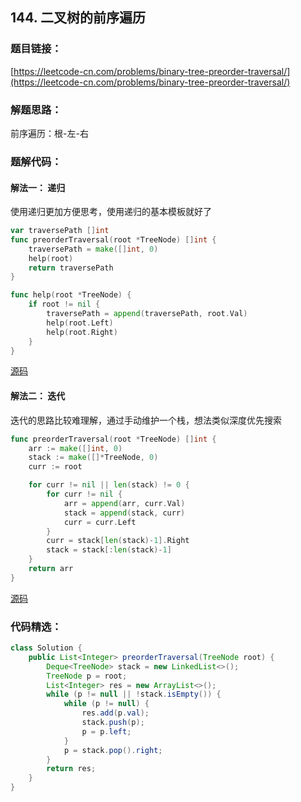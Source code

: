 ## 144. 二叉树的前序遍历

### 题目链接：

[https://leetcode-cn.com/problems/binary-tree-preorder-traversal/](https://leetcode-cn.com/problems/binary-tree-preorder-traversal/)

### 解题思路：

前序遍历：根-左-右


### 题解代码：

#### 解法一： 递归

使用递归更加方便思考，使用递归的基本模板就好了

```go
var traversePath []int
func preorderTraversal(root *TreeNode) []int {
	traversePath = make([]int, 0)
	help(root)
	return traversePath
}

func help(root *TreeNode) {
	if root != nil {
		traversePath = append(traversePath, root.Val)
		help(root.Left)
		help(root.Right)
	}
}
```

[源码](binary_tree_preorder_traversal.go)

#### 解法二： 迭代

迭代的思路比较难理解，通过手动维护一个栈，想法类似深度优先搜索

```go
func preorderTraversal(root *TreeNode) []int {
	arr := make([]int, 0)
	stack := make([]*TreeNode, 0)
	curr := root

	for curr != nil || len(stack) != 0 {
		for curr != nil {
			arr = append(arr, curr.Val)
			stack = append(stack, curr)
			curr = curr.Left
		}
		curr = stack[len(stack)-1].Right
		stack = stack[:len(stack)-1]
	}
	return arr
}
```

[源码](binary_tree_preorder_traversal.go)



### 代码精选：

```java
class Solution {
    public List<Integer> preorderTraversal(TreeNode root) {
        Deque<TreeNode> stack = new LinkedList<>();
        TreeNode p = root;
        List<Integer> res = new ArrayList<>();
        while (p != null || !stack.isEmpty()) {
            while (p != null) {
                res.add(p.val);
                stack.push(p);
                p = p.left;
            }
            p = stack.pop().right;
        }
        return res;
    }
}
```

